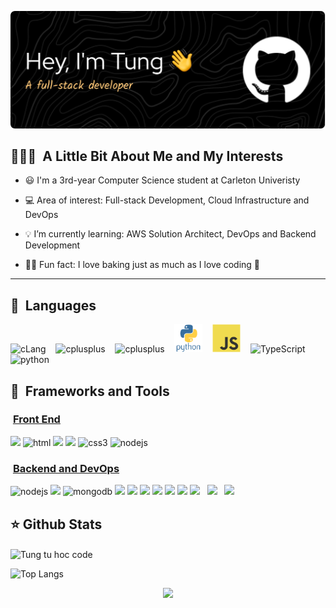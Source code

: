 <p align="center">
  <img src="https://github.com/tungtuhoccode/tungtuhoccode/blob/main/github-header-image.png"/>
</p>

<h2> 👨🏻‍💻 &nbsp;A Little Bit About Me and My Interests</h2>

* 😃 I'm a 3rd-year Computer Science student at Carleton Univeristy

* 💻 Area of interest: Full-stack Development, Cloud Infrastructure and DevOps

* 💡 I’m currently learning: AWS Solution Architect, DevOps and Backend Development

* 👨‍🍳 Fun fact:  I love baking just as much as I love coding 🥐 

---  
  
<h2> 🚀 &nbsp;Languages</h2>
<p align="left">

<!-- C --> 
<img src="https://cdn.jsdelivr.net/gh/devicons/devicon/icons/c/c-original.svg" alt="cLang" width="45" height="45"/>
&nbsp;&nbsp;

<!-- C++ --> 
<img src="https://cdn.jsdelivr.net/gh/devicons/devicon/icons/cplusplus/cplusplus-original.svg" alt="cplusplus" width="45" height="45"/>
&nbsp;&nbsp;

<!--Java-->
<img src="https://cdn.jsdelivr.net/gh/devicons/devicon@latest/icons/java/java-original-wordmark.svg"  alt="cplusplus" width="45" height="45"/>
&nbsp;&nbsp;


<!-- Python --> 
<img src="https://raw.githubusercontent.com/devicons/devicon/master/icons/python/python-original-wordmark.svg" alt="python" width="45" height="45"/>
&nbsp;&nbsp;

<!-- Javascript --> 
<img src="https://raw.githubusercontent.com/devicons/devicon/master/icons/javascript/javascript-original.svg" alt="javascript" width="45" height="45" />
&nbsp;&nbsp;

<!-- TypeScript --> 
<img src="https://cdn.jsdelivr.net/gh/devicons/devicon@latest/icons/typescript/typescript-original.svg" alt="TypeScript" width="45" height="45"/>
&nbsp;&nbsp;

<!-- Haskell --> 
<img src="https://cdn.jsdelivr.net/gh/devicons/devicon@latest/icons/haskell/haskell-original.svg" alt="python" width="45" height="45"/>
&nbsp;&nbsp;


</p>
<h2> 🔧 &nbsp;Frameworks and Tools</h2>
<h3>&nbsp;<ins>Front End</ins></h3>
<p align="left">

<!-- React -->
<img src="https://img.shields.io/badge/React-20232A?style=for-the-badge&logo=react&logoColor=61DAFB" />
          
<!--HTML-->
<img src="https://img.shields.io/badge/HTML5-E34F26?style=for-the-badge&logo=html5&logoColor=white" alt="html" />

<!--CSS-->
<img src="https://img.shields.io/badge/CSS3-1572B6?style=for-the-badge&logo=css3&logoColor=white"/>

<!--SASS-->
<img src="https://img.shields.io/badge/Sass-CC6699?style=for-the-badge&logo=sass&logoColor=white"/>

<!--TailwindCSS-->
<img src="https://img.shields.io/badge/Tailwind_CSS-38B2AC?style=for-the-badge&logo=tailwind-css&logoColor=white" alt="css3"/>

<!--Material UI-->
<img src="https://img.shields.io/badge/Material--UI-0081CB?style=for-the-badge&logo=material-ui&logoColor=white" alt="nodejs"/>
</p>

<h3>&nbsp;<ins>Backend and DevOps</ins></h3>
<p>
<!--NodeJS-->
<img src="https://img.shields.io/badge/Node.js-43853D?style=for-the-badge&logo=node.js&logoColor=white" alt="nodejs"/>

<!--NodeJS-->
<img src="https://img.shields.io/badge/Express.js-404D59?style=for-the-badge"/>
          
<!--MongoDB-->
<img src="https://img.shields.io/badge/MongoDB-4EA94B?style=for-the-badge&logo=mongodb&logoColor=white"  alt="mongodb" />
          
<!--PostgreSQL-->
<img src="https://img.shields.io/badge/PostgreSQL-316192?style=for-the-badge&logo=postgresql&logoColor=white"/>

<!--Docker-->
<img src="https://img.shields.io/badge/docker-%230db7ed.svg?style=for-the-badge&logo=docker&logoColor=white"/>

<!--Kubernetes-->
<img src="https://img.shields.io/badge/kubernetes-%23326ce5.svg?style=for-the-badge&logo=kubernetes&logoColor=white"/>

<!--AWS-->
<img src="https://img.shields.io/badge/Amazon_AWS-FF9900?style=for-the-badge&logo=amazonaws&logoColor=white"/>

<!--Firebase-->
<img src="https://img.shields.io/badge/Firebase-039BE5?style=for-the-badge&logo=Firebase&logoColor=white" />
          
<!--Linux-->
<img src="https://img.shields.io/badge/Linux-FCC624?style=for-the-badge&logo=linux&logoColor=black"/>       

<!--Git-->
<img src="https://img.shields.io/badge/GIT-E44C30?style=for-the-badge&logo=git&logoColor=white"/>
&nbsp;

<!--Bash-->
<img src="https://img.shields.io/badge/Shell_Script-121011?style=for-the-badge&logo=gnu-bash&logoColor=white"/>
&nbsp;

<!--Postman-->
<img src="https://img.shields.io/badge/Postman-FF6C37?style=for-the-badge&logo=postman&logoColor=white"/>
          
</p>

<h2>⭐️ Github Stats</h2>
<a>
  <img align="center" src="https://tung-github-readme-stats.vercel.app/api?username=tungtuhoccode&show_icons=true&theme=radical" alt="Tung tu hoc code" />
</a>

![Top Langs](https://tung-github-readme-stats.vercel.app/api/top-langs/?username=tungtuhoccode&layout=compact)

<p align="center">
  <img src="https://capsule-render.vercel.app/api?type=waving&color=gradient&height=100&section=footer"/>
</p>


